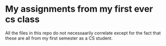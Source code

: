 # My assignments from my first ever cs class
All the files in this repo do not necessaarily correlate except for the fact that these are all from my first semester as a CS student.

